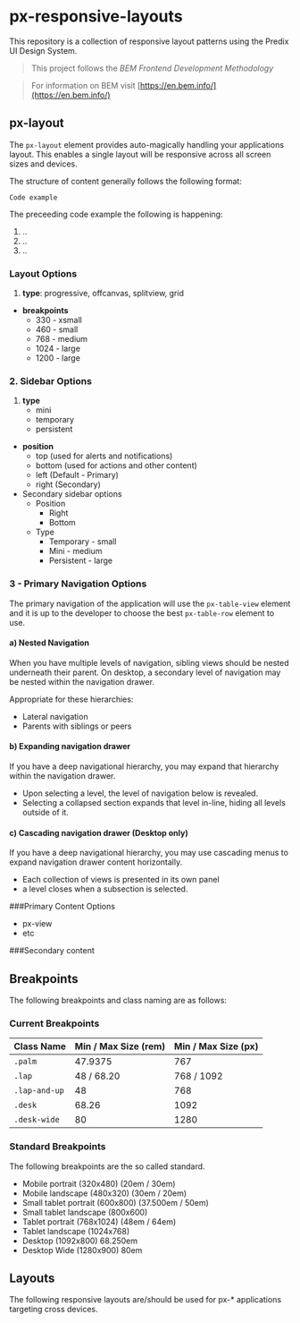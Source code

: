 # px-responsive-layouts
This repository is a collection of responsive layout patterns using the Predix UI Design System. 

> This project follows the *BEM Frontend Development Methodology*

> For information on BEM visit [https://en.bem.info/](https://en.bem.info/)


## px-layout
The `px-layout` element provides auto-magically handling your applications layout. This enables a single layout will be responsive across all screen sizes and devices.


The structure of content generally follows the following format:


```
Code example
```

The preceeding code example the following is happening:

1. ..
2. ..
3. ..



### Layout Options

1. **type**: progressive, offcanvas, splitview, grid
- **breakpoints**
	 - 330 - xsmall
	 - 460 - small
	 - 768 - medium
	 - 1024 - large
	 - 1200 - large

### 2. Sidebar Options
1. **type**
    - mini
    - temporary
    - persistent
- **position**
    - top (used for alerts and notifications)
    - bottom (used for actions and other content)
    - left (Default - Primary)
    - right (Secondary)
- Secondary sidebar options
    - Position
        - Right
        - Bottom
    - Type
        - Temporary - small
        - Mini - medium
        - Persistent - large


### 3 - Primary Navigation Options
The primary navigation of the application will use the `px-table-view` element and it is up to the developer to choose the best `px-table-row` element to use. 


#### a) Nested Navigation
When you have multiple levels of navigation, sibling views should be nested underneath their parent.
On desktop, a secondary level of navigation may be nested within the navigation drawer.

Appropriate for these hierarchies:

- Lateral navigation
- Parents with siblings or peers

#### b) Expanding navigation drawer
If you have a deep navigational hierarchy, you may expand that hierarchy within the navigation drawer.

- Upon selecting a level,  the level of navigation below is revealed.
- Selecting a collapsed section expands that level in-line, hiding all levels outside of it.

#### c) Cascading navigation drawer (Desktop only)
If you have a deep navigational hierarchy, you may use cascading menus to expand navigation drawer content horizontally.

- Each collection of views is presented in its own panel
- a level closes when a subsection is selected.

###Primary Content Options
- px-view
- etc

###Secondary content






## Breakpoints
The following breakpoints and class naming are as follows:


### Current Breakpoints

Class Name | Min / Max Size (rem) | Min / Max Size (px)
------------ | ------------- | ------------
`.palm` 		| 47.9375  		| 767
`.lap` 		| 48 / 68.20  	| 768 / 1092
`.lap-and-up` | 48  			| 768
`.desk` 		| 68.26  			| 1092
`.desk-wide` | 80 				| 1280




### Standard Breakpoints
The following breakpoints are the so called standard.

- Mobile portrait (320x480) (20em / 30em)
- Mobile landscape (480x320) (30em / 20em) 
- Small tablet portrait (600x800) (37.500em / 50em)
- Small tablet landscape (800x600)
- Tablet portrait (768x1024) (48em / 64em)
- Tablet landscape (1024x768)
- Desktop (1092x800) 68.250em
- Desktop Wide (1280x900) 80em






## Layouts
The following responsive layouts are/should be used for px-* applications targeting cross devices.

